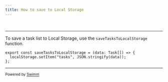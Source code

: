 ```yaml
---
title: How to save to Local Storage
---
```

&nbsp;

<SwmSnippet path="/src/utils/storage.tsx" line="3">

---

To save a task list to Local Storage, use the <SwmToken path="/src/utils/storage.tsx" pos="3:4:4" line-data="export const saveTasksToLocalStorage = (data: Task[]) =&gt; {">`saveTasksToLocalStorage`</SwmToken> function.

```tsx
export const saveTasksToLocalStorage = (data: Task[]) => {
  localStorage.setItem("tasks", JSON.stringify(data));
};
```

---

</SwmSnippet>

<SwmMeta version="3.0.0" repo-id="Z2l0aHViJTNBJTNBc3dpbW0tdGVzdCUzQSUzQXNuZWxzb24tc2VhdHRsZQ==" repo-name="swimm-test"><sup>Powered by [Swimm](https://app.swimm.io/)</sup></SwmMeta>
